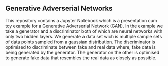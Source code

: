## Generative Adverserial Networks 
This repository contains a Jupyter Notebook which is a presentation cum toy example for a Generative Adverserial Network (GAN). In the example we take a generator and a discriminator both of which are neural networks with only two hidden layers. We generate a data set wich is multiple sample sets of data points sampled from a gaussian distribution. The discriminator is optimised to discriminate between fake and real data where, fake data is being generated by the generator. The generator on the other is optimised to generate fake data that resembles the real data as closely as possible. 
